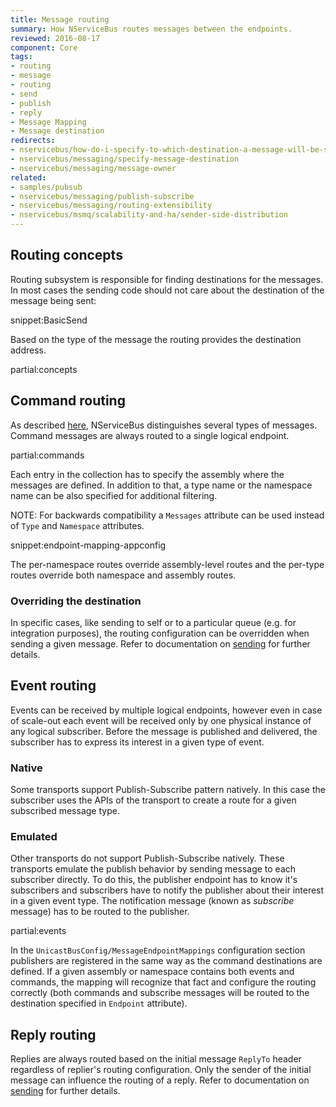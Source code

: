 ```yaml
---
title: Message routing
summary: How NServiceBus routes messages between the endpoints.
reviewed: 2016-08-17
component: Core
tags:
- routing
- message
- routing
- send
- publish
- reply
- Message Mapping
- Message destination
redirects:
- nservicebus/how-do-i-specify-to-which-destination-a-message-will-be-sent
- nservicebus/messaging/specify-message-destination
- nservicebus/messaging/message-owner
related:
- samples/pubsub
- nservicebus/messaging/publish-subscribe
- nservicebus/messaging/routing-extensibility
- nservicebus/msmq/scalability-and-ha/sender-side-distribution
---
```



## Routing concepts

Routing subsystem is responsible for finding destinations for the messages. In most cases the sending code should not care about the destination of the message being sent:

snippet:BasicSend

Based on the type of the message the routing provides the destination address.

partial:concepts


## Command routing

As described [here](/nservicebus/messaging/messages-events-commands.md), NServiceBus distinguishes several types of messages. Command messages are always routed to a single logical endpoint. 

partial:commands

Each entry in the collection has to specify the assembly where the messages are defined. In addition to that, a type name or the namespace name can be also specified for additional filtering. 

NOTE: For backwards compatibility a `Messages` attribute can be used instead of `Type` and `Namespace` attributes. 

snippet:endpoint-mapping-appconfig

The per-namespace routes override assembly-level routes and the per-type routes override both namespace and assembly routes.


### Overriding the destination

In specific cases, like sending to self or to a particular queue (e.g. for integration purposes), the routing configuration can be overridden when sending a given message. Refer to documentation on [sending](/nservicebus/messaging/send-a-message.md) for further details.


## Event routing

Events can be received by multiple logical endpoints, however even in case of scale-out each event will be received only by one physical instance of any logical subscriber. Before the message is published and delivered, the subscriber has to express its interest in a given type of event. 


### Native

Some transports support Publish-Subscribe pattern natively. In this case the subscriber uses the APIs of the transport to create a route for a given subscribed message type.


### Emulated

Other transports do not support Publish-Subscribe natively. These transports emulate the publish behavior by sending message to each subscriber directly. To do this, the publisher endpoint has to know it's subscribers and subscribers have to notify the publisher about their interest in a given event type. The notification message (known as *subscribe* message) has to be routed to the publisher.

partial:events

In the `UnicastBusConfig/MessageEndpointMappings` configuration section publishers are registered in the same way as the command destinations are defined. If a given assembly or namespace contains both events and commands, the mapping will recognize that fact and configure the routing correctly (both commands and subscribe messages will be routed to the destination specified in `Endpoint` attribute).


## Reply routing

Replies are always routed based on the initial message `ReplyTo` header regardless of replier's routing configuration. Only the sender of the initial message can influence the routing of a reply. Refer to documentation on [sending](/nservicebus/messaging/send-a-message.md) for further details.
